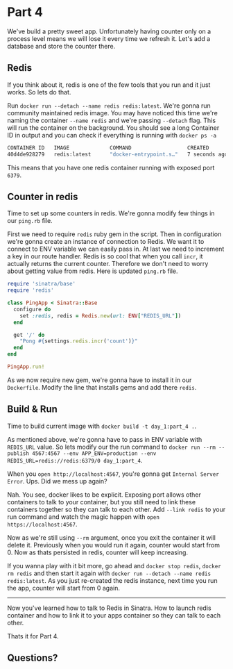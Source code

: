 # Part 4

We've build a pretty sweet app. Unfortunately having counter only on a process level means we will lose it every time we refresh it. Let's add a database and store the counter there.

## Redis
If you think about it, redis is one of the few tools that you run and it just works. So lets do that.

Run `docker run --detach --name redis redis:latest`. We're gonna run community maintained redis image. You may have noticed this time we're naming the container `--name redis` and we're passing `--detach` flag. This will run the container on the background. You should see a long Container ID in output and you can check if everything is running with `docker ps -a`

```sh
CONTAINER ID   IMAGE             COMMAND                  CREATED         STATUS         PORTS         NAMES
40d4de928279   redis:latest      "docker-entrypoint.s…"   7 seconds ago   Up 6 seconds   6379/tcp      redis
```

This means that you have one redis container running with exposed port `6379`.

## Counter in redis
Time to set up some counters in redis. We're gonna modify few things in our `ping.rb` file.

First we need to require `redis` ruby gem in the script. Then in configuration we're gonna create an instance of connection to Redis. We want it to connect to ENV variable we can easily pass in. At last we need to increment a key in our route handler. Redis is so cool that when you call `incr`, it actually returns the current counter. Therefore we don't need to worry about getting value from redis. Here is updated `ping.rb` file.

```ruby
require 'sinatra/base'
require 'redis'

class PingApp < Sinatra::Base
  configure do
    set :redis, redis = Redis.new(url: ENV["REDIS_URL"])
  end

  get '/' do
    "Pong #{settings.redis.incr('count')}"
  end
end

PingApp.run!
```
As we now require new gem, we're gonna have to install it in our `Dockerfile`. Modify the line that installs gems and add there `redis`.

## Build & Run
Time to build current image with `docker build -t day_1:part_4 .`.

As mentioned above, we're gonna have to pass in ENV variable with `REDIS_URL` value. So lets modify our the run command to `docker run --rm --publish 4567:4567 --env APP_ENV=production --env REDIS_URL=redis://redis:6379/0 day_1:part_4`.

When you `open http://localhost:4567`, you're gonna get `Internal Server Error`. Ups. Did we mess up again?

Nah. You see, docker likes to be explicit. Exposing port allows other containers to talk to your container, but you still need to link these containers together so they can talk to each other. Add `--link redis` to your run command and watch the magic happen with `open https://localhost:4567`.

Now as we're still using `--rm` argument, once you exit the container it will delete it. Previously when you would run it again, counter would start from 0. Now as thats persisted in redis, counter will keep increasing.

If you wanna play with it bit more, go ahead and `docker stop redis`, `docker rm redis` and then start it again with `docker run --detach --name redis redis:latest`. As you just re-created the redis instance, next time you run the app, counter will start from 0 again.

---
Now you've learned how to talk to Redis in Sinatra. How to launch redis container and how to link it to your apps container so they can talk to each other.

Thats it for Part 4.

## Questions?





